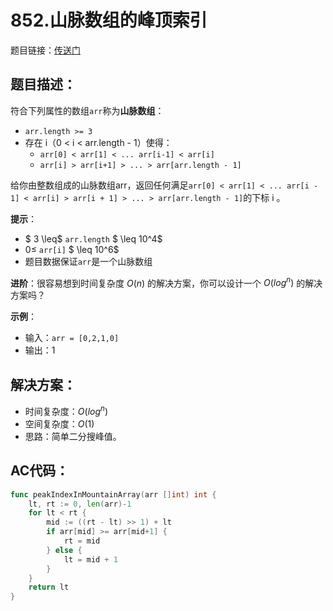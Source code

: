 # 852.山脉数组的峰顶索引
题目链接：[传送门](https://leetcode-cn.com/problems/peak-index-in-a-mountain-array/)

## 题目描述：
符合下列属性的数组`arr`称为**山脉数组**：
- `arr.length >= 3`
- 存在 i（0 < i < arr.length - 1）使得：
    - `arr[0] < arr[1] < ... arr[i-1] < arr[i]`
    - `arr[i] > arr[i+1] > ... > arr[arr.length - 1]`

给你由整数组成的山脉数组arr，返回任何满足`arr[0] < arr[1] < ... arr[i - 1] < arr[i] > arr[i + 1] > ... > arr[arr.length - 1]`的下标 i 。

**提示**：
- $ 3 \leq$ `arr.length` $ \leq 10^4$
- $0 \leq$ `arr[i]` $ \leq 10^6$
- 题目数据保证`arr`是一个山脉数组

**进阶**：很容易想到时间复杂度 $O(n)$ 的解决方案，你可以设计一个 $O(log^n)$ 的解决方案吗？

**示例**：
- 输入：`arr = [0,2,1,0]`
- 输出：1

## 解决方案：
- 时间复杂度：$O(log^n)$
- 空间复杂度：$O(1)$
- 思路：简单二分搜峰值。

## AC代码：
```go
func peakIndexInMountainArray(arr []int) int {
	lt, rt := 0, len(arr)-1
	for lt < rt {
		mid := ((rt - lt) >> 1) + lt
		if arr[mid] >= arr[mid+1] {
			rt = mid
		} else {
			lt = mid + 1
		}
	}
	return lt
}
```
